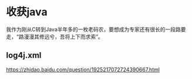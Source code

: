 # 收获java
我作为刚从C转到Java半年多的一枚老码农，要想成为专家还有很长的一段路要走，“路漫漫其修远兮，吾将上下而求索”。



## log4j.xml
https://zhidao.baidu.com/question/1925217072724390667.html
